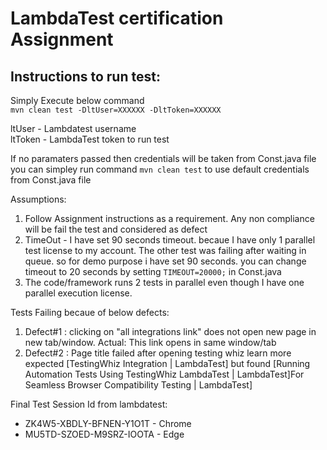 # LambdaTest certification Assignment

## Instructions to run test: 
Simply Execute below command </br>
`mvn clean test -DltUser=XXXXXX -DltToken=XXXXXX`

ltUser - Lambdatest username </br>
ltToken - LambdaTest token to run test </br>

If no paramaters passed then credentials will be taken from Const.java file </br>
you can simpley run command `mvn clean test` to use default credentials from Const.java file

Assumptions: </br>
1) Follow Assignment instructions as a requirement. Any non compliance will be fail the test and considered as defect
2) TimeOut - I have set 90 seconds timeout. becaue I have only 1 parallel test license to my account. The other test was failing after waiting in queue. so for demo purpose i have set 90 seconds. you can change timeout to 20 seconds by setting `TIMEOUT=20000;` in Const.java
3) The code/framework runs 2 tests in parallel even though I have one parallel execution license.

Tests Failing becaue of below defects: </br>
1) Defect#1 : clicking on  "all integrations link" does not open new page in new tab/window. Actual: This link opens in same window/tab
2) Defect#2 : Page title failed after opening testing whiz learn more expected [TestingWhiz Integration | LambdaTest] but found [Running Automation Tests Using TestingWhiz LambdaTest | LambdaTest]For Seamless Browser Compatibility Testing | LambdaTest]

Final Test Session Id from lambdatest: </br>
* ZK4W5-XBDLY-BFNEN-Y1O1T - Chrome
* MU5TD-SZOED-M9SRZ-IOOTA - Edge